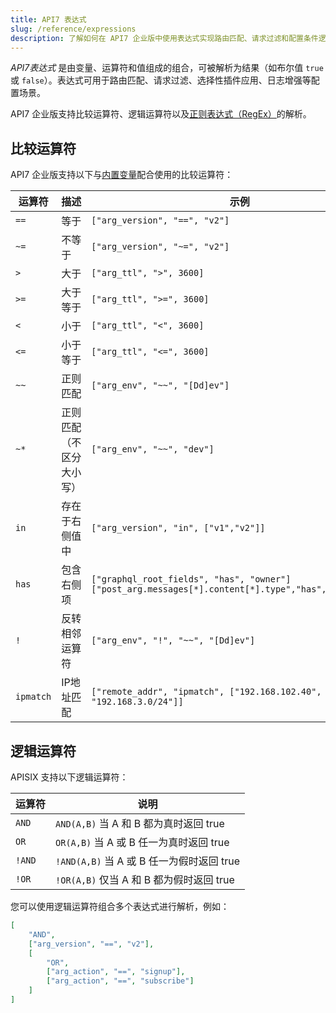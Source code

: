 ```yaml
---
title: API7 表达式
slug: /reference/expressions
description: 了解如何在 API7 企业版中使用表达式实现路由匹配、请求过滤和配置条件逻辑。
---
```


_API7表达式_ 是由变量、运算符和值组成的组合，可被解析为结果（如布尔值 `true` 或 `false`）。表达式可用于路由匹配、请求过滤、选择性插件应用、日志增强等配置场景。

[//]: <注：这些示例用法是通过理解 APISIX 中 expr 库的调用位置总结得出的>

[//]: <待办：相关文档（如路由匹配、请求过滤）编写完成后需链接至此>

API7 企业版支持比较运算符、逻辑运算符以及[正则表达式（RegEx）](https://www.pcre.org)的解析。

## 比较运算符

API7 企业版支持以下与[内置变量](./built-in-variables.md)配合使用的比较运算符：

|**运算符**|**描述**|**示例**|
|--------|-----------|-------|
|`==`      |等于      |`["arg_version", "==", "v2"]`|
|`~=`      |不等于    |`["arg_version", "~=", "v2"]`|
|`>`       |大于      |`["arg_ttl", ">", 3600]`|
|`>=`      |大于等于  |`["arg_ttl", ">=", 3600]`|
|`<`       |小于      |`["arg_ttl", "<", 3600]`|
|`<=`      |小于等于  |`["arg_ttl", "<=", 3600]`|
|`~~`      |正则匹配  |`["arg_env", "~~", "[Dd]ev"]`|
|`~*`      |正则匹配（不区分大小写） |`["arg_env", "~~", "dev"]`|
|`in`      |存在于右侧值中|`["arg_version", "in", ["v1","v2"]]`|
|`has`     |包含右侧项  |`["graphql_root_fields", "has", "owner"]`<br />`["post_arg.messages[*].content[*].type","has","image_url"]`|
|`!`       |反转相邻运算符|`["arg_env", "!", "~~", "[Dd]ev"]`|
|`ipmatch` |IP地址匹配  |`["remote_addr", "ipmatch", ["192.168.102.40", "192.168.3.0/24"]]`|

## 逻辑运算符

APISIX 支持以下逻辑运算符：

| **运算符** | **说明** |
|---|---|
| `AND` | `AND(A,B)` 当 A 和 B 都为真时返回 true |
| `OR` | `OR(A,B)` 当 A 或 B 任一为真时返回 true |
| `!AND` | `!AND(A,B)` 当 A 或 B 任一为假时返回 true |
| `!OR` | `!OR(A,B)` 仅当 A 和 B 都为假时返回 true |

您可以使用逻辑运算符组合多个表达式进行解析，例如：

```json
[
    "AND",
    ["arg_version", "==", "v2"],
    [
        "OR",
        ["arg_action", "==", "signup"],
        ["arg_action", "==", "subscribe"]
    ]
]
```
